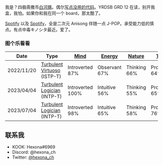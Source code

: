 
<!---
Hexona69/Hexona69 is a ✨ special ✨ repository because its `README.md` (this file) appears on your GitHub profile.
You can click the Preview link to take a look at your changes.
--->

我是？四翡斋撒币[白河豚](https://blog.lolicon.ac.cn/anime-watching-diary/)。偶尔[写点没用的代码](https://github.com/Hexona69)。YRDSB GRD 12 在读，别开我盒，我怕。如果你和我在同一个 board，那太酷了。

[Spotify](https://open.spotify.com/playlist/2KbSpdamICsAFTdxEjOgG5) 以及 [Spotify](https://open.spotify.com/playlist/3FUOa8oxaboFuA3ymdJQ85)，全是二次元 Anisong 伴随一点 J-POP。承受能力低的慎点。有点中毒キノシタ最近。爱了。

### 图个乐看看

|Date|Type|[Mind](https://www.16personalities.com/articles/mind-introverted-vs-extraverted)|[Energy](https://www.16personalities.com/articles/energy-intuitive-vs-observant)|[Nature](https://www.16personalities.com/articles/nature-thinking-vs-feeling)|[Tactics](https://www.16personalities.com/articles/tactics-judging-vs-prospecting)|[Identity](https://www.16personalities.com/articles/identity-assertive-vs-turbulent)|
|---|---|---|---|---|---|---|
| 2022/11/20 | [Turbulent Virtuoso](https://www.16personalities.com/istp-personality) (ISTP-T) | Introverted  87% | Observant 67% | Thinking 66% | Prospecting 64% | Turbulent 75% |
| 2023/04/04 | [Turbulent Logician](https://www.16personalities.com/intp-personality) (INTP-T) | Introverted 100% | Intuitive 56% | Thinking 55% | Prospecting 65% | Tirbulent 76% |
| 2023/07/04 | [Turbulent Logician](https://www.16personalities.com/intp-personality) (INTP-T) | Introverted  98% | Intuitive 65% | Thinking 58% | Prospecting 76% | Tirbulent 75% |

## 联系我

- KOOK: Hexona#6969
- Discord: @hexona_ch
- Twitter: [@hexona_ch](https://twitter.com/hexona_ch)
